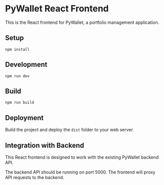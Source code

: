 # PyWallet React Frontend

This is the React frontend for PyWallet, a portfolio management application.

## Setup

```
npm install
```

## Development

```
npm run dev
```

## Build

```
npm run build
```

## Deployment

Build the project and deploy the `dist` folder to your web server.

## Integration with Backend

This React frontend is designed to work with the existing PyWallet backend API.

The backend API should be running on port 5000. The frontend will proxy API requests to the backend.
